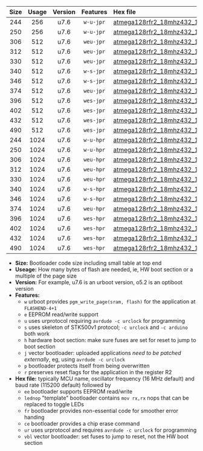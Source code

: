 |Size|Usage|Version|Features|Hex file|
|:-:|:-:|:-:|:-:|:--|
|244|256|u7.6|`w-u-jpr`|[atmega128rfr2_18mhz432_19200bps_ur_vbl.hex](https://raw.githubusercontent.com/stefanrueger/urboot/main//atmega128rfr2_18mhz432_19200bps_ur_vbl.hex)|
|250|256|u7.6|`w-u-jpr`|[atmega128rfr2_18mhz432_19200bps_lednop_ur_vbl.hex](https://raw.githubusercontent.com/stefanrueger/urboot/main//atmega128rfr2_18mhz432_19200bps_lednop_ur_vbl.hex)|
|306|512|u7.6|`weu-jpr`|[atmega128rfr2_18mhz432_19200bps_ee_ur_vbl.hex](https://raw.githubusercontent.com/stefanrueger/urboot/main//atmega128rfr2_18mhz432_19200bps_ee_ur_vbl.hex)|
|312|512|u7.6|`weu-jpr`|[atmega128rfr2_18mhz432_19200bps_ee_lednop_ur_vbl.hex](https://raw.githubusercontent.com/stefanrueger/urboot/main//atmega128rfr2_18mhz432_19200bps_ee_lednop_ur_vbl.hex)|
|330|512|u7.6|`weu-jpr`|[atmega128rfr2_18mhz432_19200bps_ee_lednop_fr_ur_vbl.hex](https://raw.githubusercontent.com/stefanrueger/urboot/main//atmega128rfr2_18mhz432_19200bps_ee_lednop_fr_ur_vbl.hex)|
|340|512|u7.6|`w-s-jpr`|[atmega128rfr2_18mhz432_19200bps_vbl.hex](https://raw.githubusercontent.com/stefanrueger/urboot/main//atmega128rfr2_18mhz432_19200bps_vbl.hex)|
|346|512|u7.6|`w-s-jpr`|[atmega128rfr2_18mhz432_19200bps_lednop_vbl.hex](https://raw.githubusercontent.com/stefanrueger/urboot/main//atmega128rfr2_18mhz432_19200bps_lednop_vbl.hex)|
|374|512|u7.6|`weu-jpr`|[atmega128rfr2_18mhz432_19200bps_ee_lednop_fr_ce_ur_vbl.hex](https://raw.githubusercontent.com/stefanrueger/urboot/main//atmega128rfr2_18mhz432_19200bps_ee_lednop_fr_ce_ur_vbl.hex)|
|396|512|u7.6|`wes-jpr`|[atmega128rfr2_18mhz432_19200bps_ee_vbl.hex](https://raw.githubusercontent.com/stefanrueger/urboot/main//atmega128rfr2_18mhz432_19200bps_ee_vbl.hex)|
|402|512|u7.6|`wes-jpr`|[atmega128rfr2_18mhz432_19200bps_ee_lednop_vbl.hex](https://raw.githubusercontent.com/stefanrueger/urboot/main//atmega128rfr2_18mhz432_19200bps_ee_lednop_vbl.hex)|
|432|512|u7.6|`wes-jpr`|[atmega128rfr2_18mhz432_19200bps_ee_lednop_fr_vbl.hex](https://raw.githubusercontent.com/stefanrueger/urboot/main//atmega128rfr2_18mhz432_19200bps_ee_lednop_fr_vbl.hex)|
|490|512|u7.6|`wes-jpr`|[atmega128rfr2_18mhz432_19200bps_ee_lednop_fr_ce_vbl.hex](https://raw.githubusercontent.com/stefanrueger/urboot/main//atmega128rfr2_18mhz432_19200bps_ee_lednop_fr_ce_vbl.hex)|
|244|1024|u7.6|`w-u-hpr`|[atmega128rfr2_18mhz432_19200bps_ur.hex](https://raw.githubusercontent.com/stefanrueger/urboot/main//atmega128rfr2_18mhz432_19200bps_ur.hex)|
|250|1024|u7.6|`w-u-hpr`|[atmega128rfr2_18mhz432_19200bps_lednop_ur.hex](https://raw.githubusercontent.com/stefanrueger/urboot/main//atmega128rfr2_18mhz432_19200bps_lednop_ur.hex)|
|306|1024|u7.6|`weu-hpr`|[atmega128rfr2_18mhz432_19200bps_ee_ur.hex](https://raw.githubusercontent.com/stefanrueger/urboot/main//atmega128rfr2_18mhz432_19200bps_ee_ur.hex)|
|312|1024|u7.6|`weu-hpr`|[atmega128rfr2_18mhz432_19200bps_ee_lednop_ur.hex](https://raw.githubusercontent.com/stefanrueger/urboot/main//atmega128rfr2_18mhz432_19200bps_ee_lednop_ur.hex)|
|330|1024|u7.6|`weu-hpr`|[atmega128rfr2_18mhz432_19200bps_ee_lednop_fr_ur.hex](https://raw.githubusercontent.com/stefanrueger/urboot/main//atmega128rfr2_18mhz432_19200bps_ee_lednop_fr_ur.hex)|
|340|1024|u7.6|`w-s-hpr`|[atmega128rfr2_18mhz432_19200bps.hex](https://raw.githubusercontent.com/stefanrueger/urboot/main//atmega128rfr2_18mhz432_19200bps.hex)|
|346|1024|u7.6|`w-s-hpr`|[atmega128rfr2_18mhz432_19200bps_lednop.hex](https://raw.githubusercontent.com/stefanrueger/urboot/main//atmega128rfr2_18mhz432_19200bps_lednop.hex)|
|374|1024|u7.6|`weu-hpr`|[atmega128rfr2_18mhz432_19200bps_ee_lednop_fr_ce_ur.hex](https://raw.githubusercontent.com/stefanrueger/urboot/main//atmega128rfr2_18mhz432_19200bps_ee_lednop_fr_ce_ur.hex)|
|396|1024|u7.6|`wes-hpr`|[atmega128rfr2_18mhz432_19200bps_ee.hex](https://raw.githubusercontent.com/stefanrueger/urboot/main//atmega128rfr2_18mhz432_19200bps_ee.hex)|
|402|1024|u7.6|`wes-hpr`|[atmega128rfr2_18mhz432_19200bps_ee_lednop.hex](https://raw.githubusercontent.com/stefanrueger/urboot/main//atmega128rfr2_18mhz432_19200bps_ee_lednop.hex)|
|432|1024|u7.6|`wes-hpr`|[atmega128rfr2_18mhz432_19200bps_ee_lednop_fr.hex](https://raw.githubusercontent.com/stefanrueger/urboot/main//atmega128rfr2_18mhz432_19200bps_ee_lednop_fr.hex)|
|490|1024|u7.6|`wes-hpr`|[atmega128rfr2_18mhz432_19200bps_ee_lednop_fr_ce.hex](https://raw.githubusercontent.com/stefanrueger/urboot/main//atmega128rfr2_18mhz432_19200bps_ee_lednop_fr_ce.hex)|

- **Size:** Bootloader code size including small table at top end
- **Useage:** How many bytes of flash are needed, ie, HW boot section or a multiple of the page size
- **Version:** For example, u7.6 is an urboot version, o5.2 is an optiboot version
- **Features:**
  + `w` urboot provides `pgm_write_page(sram, flash)` for the application at `FLASHEND-4+1`
  + `e` EEPROM read/write support
  + `u` uses urprotocol requiring `avrdude -c urclock` for programming
  + `s` uses skeleton of STK500v1 protocol; `-c urclock` and `-c arduino` both work
  + `h` hardware boot section: make sure fuses are set for reset to jump to boot section
  + `j` vector bootloader: uploaded applications *need to be patched externally*, eg, using `avrdude -c urclock`
  + `p` bootloader protects itself from being overwritten
  + `r` preserves reset flags for the application in the register R2
- **Hex file:** typically MCU name, oscillator frequency (16 MHz default) and baud rate (115200 default) followed by
  + `ee` bootloader supports EEPROM read/write
  + `lednop` "template" bootloader contains `mov rx,rx` nops that can be replaced to toggle LEDs
  + `fr` bootloader provides non-essential code for smoother error handing
  + `ce` bootloader provides a chip erase command
  + `ur` uses urprotocol and requires `avrdude -c urclock` for programming
  + `vbl` vector bootloader: set fuses to jump to reset, not the HW boot section
